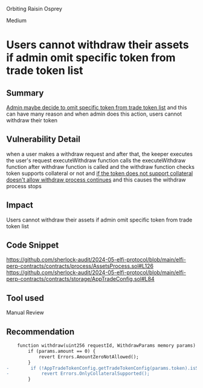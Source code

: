 Orbiting Raisin Osprey

Medium

# Users cannot withdraw their assets if admin omit specific token from trade token list

## Summary
[Admin maybe decide to omit specific token from trade token list](https://github.com/sherlock-audit/2024-05-elfi-protocol/blob/main/elfi-perp-contracts/contracts/storage/AppTradeConfig.sol#L84) and this can have many reason and when admin does this action, users cannot withdraw their token

## Vulnerability Detail
when a user makes a withdraw request and after that, the keeper executes the user's request executeWithdraw function calls the executeWithdraw function after withdraw function is called and the withdraw function checks token supports collateral or not and [if the token does not support collateral doesn't allow withdraw process continues](https://github.com/sherlock-audit/2024-05-elfi-protocol/blob/main/elfi-perp-contracts/contracts/process/AssetsProcess.sol#L126) and this causes the withdraw process stops

## Impact
Users cannot withdraw their assets if admin omit specific token from trade token list
## Code Snippet
https://github.com/sherlock-audit/2024-05-elfi-protocol/blob/main/elfi-perp-contracts/contracts/process/AssetsProcess.sol#L126
https://github.com/sherlock-audit/2024-05-elfi-protocol/blob/main/elfi-perp-contracts/contracts/storage/AppTradeConfig.sol#L84

## Tool used

Manual Review

## Recommendation
```diff
    function withdraw(uint256 requestId, WithdrawParams memory params) public {
        if (params.amount == 0) {
            revert Errors.AmountZeroNotAllowed();
        }
-        if (!AppTradeTokenConfig.getTradeTokenConfig(params.token).isSupportCollateral) {
-            revert Errors.OnlyCollateralSupported();
        }
```
